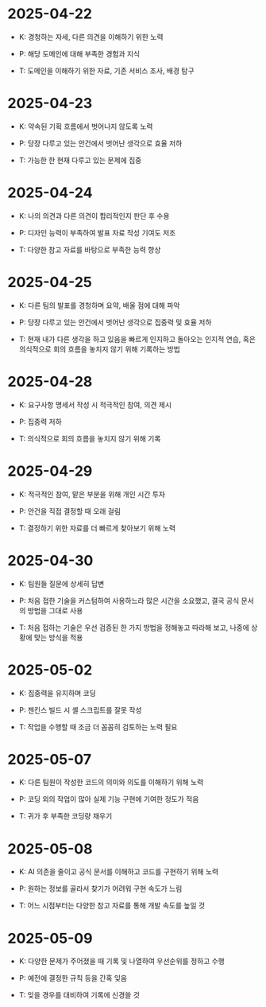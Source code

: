 # 2025-04-22

- K: 경청하는 자세, 다른 의견을 이해하기 위한 노력

- P: 해당 도메인에 대해 부족한 경험과 지식

- T: 도메인을 이해하기 위한 자료, 기존 서비스 조사, 배경 탐구

# 2025-04-23

- K: 약속된 기획 흐름에서 벗어나지 않도록 노력

- P: 당장 다루고 있는 안건에서 벗어난 생각으로 효율 저하

- T: 가능한 한 현재 다루고 있는 문제에 집중

# 2025-04-24

- K: 나의 의견과 다른 의견이 합리적인지 판단 후 수용

- P: 디자인 능력이 부족하여 발표 자료 작성 기여도 저조

- T: 다양한 참고 자료를 바탕으로 부족한 능력 향상

# 2025-04-25

- K: 다른 팀의 발표를 경청하며 요약, 배울 점에 대해 파악

- P: 당장 다루고 있는 안건에서 벗어난 생각으로 집중력 및 효율 저하

- T: 현재 내가 다른 생각을 하고 있음을 빠르게 인지하고 돌아오는 인지적 연습, 혹은 의식적으로 회의 흐름을 놓치지 않기 위해 기록하는 방법

# 2025-04-28

- K: 요구사항 명세서 작성 시 적극적인 참여, 의견 제시

- P: 집중력 저하

- T: 의식적으로 회의 흐름을 놓치지 않기 위해 기록

# 2025-04-29

- K: 적극적인 참여, 맡은 부분을 위해 개인 시간 투자

- P: 안건을 직접 결정할 때 오래 걸림

- T: 결정하기 위한 자료를 더 빠르게 찾아보기 위해 노력

# 2025-04-30

- K: 팀원들 질문에 상세히 답변

- P: 처음 접한 기술을 커스텀하여 사용하느라 많은 시간을 소요했고, 결국 공식 문서의 방법을 그대로 사용

- T: 처음 접하는 기술은 우선 검증된 한 가지 방법을 정해놓고 따라해 보고, 나중에 상황에 맞는 방식을 적용

# 2025-05-02

- K: 집중력을 유지하며 코딩

- P: 젠킨스 빌드 시 셸 스크립트를 잘못 작성

- T: 작업을 수행할 때 조금 더 꼼꼼히 검토하는 노력 필요

# 2025-05-07

- K: 다른 팀원이 작성한 코드의 의미와 의도를 이해하기 위해 노력

- P: 코딩 외의 작업이 많아 실제 기능 구현에 기여한 정도가 적음

- T: 귀가 후 부족한 코딩량 채우기

# 2025-05-08

- K: AI 의존을 줄이고 공식 문서를 이해하고 코드를 구현하기 위해 노력

- P: 원하는 정보를 골라서 찾기가 어려워 구현 속도가 느림

- T: 어느 시점부터는 다양한 참고 자료를 통해 개발 속도를 높일 것

# 2025-05-09

- K: 다양한 문제가 주어졌을 때 기록 및 나열하여 우선순위를 정하고 수행

- P: 예전에 결정한 규칙 등을 간혹 잊음

- T: 잊을 경우를 대비하여 기록에 신경쓸 것
